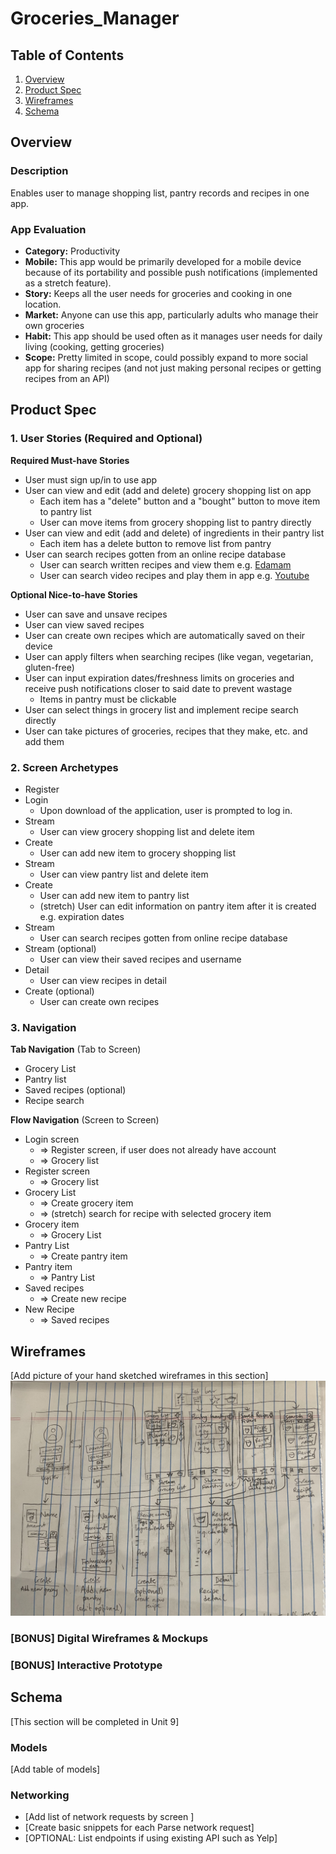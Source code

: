 # Groceries_Manager

## Table of Contents
1. [Overview](#Overview)
1. [Product Spec](#Product-Spec)
1. [Wireframes](#Wireframes)
2. [Schema](#Schema)

## Overview
### Description
Enables user to manage shopping list, pantry records and recipes in one app.

### App Evaluation
- **Category:** Productivity
- **Mobile:** This app would be primarily developed for a mobile device because of its portability and possible push notifications (implemented as a stretch feature).
- **Story:** Keeps all the user needs for groceries and cooking in one location.
- **Market:** Anyone can use this app, particularly adults who manage their own groceries
- **Habit:** This app should be used often as it manages user needs for daily living (cooking, getting groceries)
- **Scope:** Pretty limited in scope, could possibly expand to more social app for sharing recipes (and not just making personal recipes or getting recipes from an API)

## Product Spec

### 1. User Stories (Required and Optional)

**Required Must-have Stories**

* User must sign up/in to use app
* User can view and edit (add and delete) grocery shopping list on app
    * Each item has a "delete" button and a "bought" button to move item to pantry list
  * User can move items from grocery shopping list to pantry directly
* User can view and edit (add and delete) of ingredients in their pantry list
    * Each item has a delete button to remove list from pantry
* User can search recipes gotten from an online recipe database 
    * User can search written recipes and view them e.g. [Edamam](https://developer.edamam.com/edamam-docs-recipe-api)
    * User can search video recipes and play them in app e.g. [Youtube](https://developers.google.com/youtube/v3/getting-started)


**Optional Nice-to-have Stories**
* User can save and unsave recipes
* User can view saved recipes
* User can create own recipes which are automatically saved on their device
* User can apply filters when searching recipes (like vegan, vegetarian, gluten-free)
* User can input expiration dates/freshness limits on groceries and receive push notifications closer to said date to prevent wastage
    * Items in pantry must be clickable
* User can select things in grocery list and implement recipe search directly
* User can take pictures of groceries, recipes that they make, etc. and add them


### 2. Screen Archetypes

* Register
* Login
   * Upon download of the application, user is prompted to log in.
* Stream
   * User can view grocery shopping list and delete item
* Create
   * User can add new item to grocery shopping list
* Stream
   * User can view pantry list and delete item
* Create
   * User can add new item to pantry list
  * (stretch) User can edit information on pantry item after it is created e.g. expiration dates
* Stream
  * User can search recipes gotten from online recipe database
* Stream (optional)
    * User can view their saved recipes and username
* Detail
    * User can view recipes in detail
* Create (optional)
    * User can create own recipes


### 3. Navigation

**Tab Navigation** (Tab to Screen)

* Grocery List
* Pantry list
* Saved recipes (optional)
* Recipe search

**Flow Navigation** (Screen to Screen)

* Login screen
   * => Register screen, if user does not already have account
   * => Grocery list
 * Register screen
   * => Grocery list
* Grocery List
   * => Create grocery item
   * => (stretch) search for recipe with selected grocery item
* Grocery item
  * => Grocery List 
* Pantry List
  * => Create pantry item
* Pantry item
  * => Pantry List
* Saved recipes
  * => Create new recipe
* New Recipe
  * => Saved recipes


## Wireframes
[Add picture of your hand sketched wireframes in this section]
<img src="IMG-3501.jpg" width=600>

### [BONUS] Digital Wireframes & Mockups

### [BONUS] Interactive Prototype

## Schema 
[This section will be completed in Unit 9]
### Models
[Add table of models]
### Networking
- [Add list of network requests by screen ]
- [Create basic snippets for each Parse network request]
- [OPTIONAL: List endpoints if using existing API such as Yelp]
